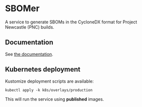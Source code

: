 # SBOMer

A service to generate SBOMs in the CycloneDX format for Project Newcastle (PNC) builds.

## Documentation

See [the documentation](docs/index.md).

## Kubernetes deployment

Kustomize deployment scripts are available:

```
kubectl apply -k k8s/overlays/production
```

This will run the service using **published** images.
